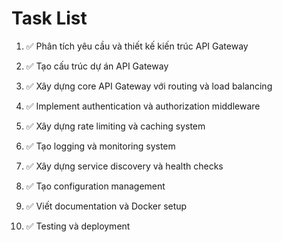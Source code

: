 # Task List

1. ✅ Phân tích yêu cầu và thiết kế kiến trúc API Gateway

2. ✅ Tạo cấu trúc dự án API Gateway

3. ✅ Xây dựng core API Gateway với routing và load balancing

4. ✅ Implement authentication và authorization middleware

5. ✅ Xây dựng rate limiting và caching system

6. ✅ Tạo logging và monitoring system

7. ✅ Xây dựng service discovery và health checks

8. ✅ Tạo configuration management

9. ✅ Viết documentation và Docker setup

10. ✅ Testing và deployment


